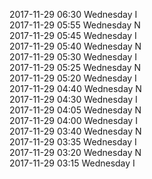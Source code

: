 2017-11-29 06:30 Wednesday  I  
2017-11-29 05:55 Wednesday  N  
2017-11-29 05:45 Wednesday  I  
2017-11-29 05:40 Wednesday  N  
2017-11-29 05:30 Wednesday  I  
2017-11-29 05:25 Wednesday  N  
2017-11-29 05:20 Wednesday  I  
2017-11-29 04:40 Wednesday  N  
2017-11-29 04:30 Wednesday  I  
2017-11-29 04:05 Wednesday  N  
2017-11-29 04:00 Wednesday  I  
2017-11-29 03:40 Wednesday  N  
2017-11-29 03:35 Wednesday  I  
2017-11-29 03:20 Wednesday  N  
2017-11-29 03:15 Wednesday  I  
